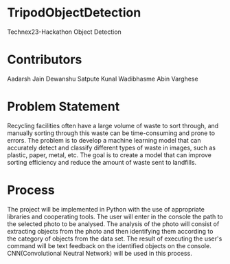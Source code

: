 # TripodObjectDetection
Technex23-Hackathon Object Detection

# Contributors
Aadarsh Jain
Dewanshu Satpute
Kunal Wadibhasme
Abin Varghese

# Problem Statement
Recycling facilities often have a large volume of waste to sort through, and manually sorting through this waste can be time-consuming and prone to errors. The problem is to develop a machine learning model that can accurately detect and classify different types of waste in images, such as plastic, paper, metal, etc. The goal is to create a model that can improve sorting efficiency and reduce the amount of waste sent to landfills.

# Process
The project will be implemented in Python with the use of appropriate libraries and cooperating tools. The user will enter in the console the path to the selected photo to be analysed. The analysis of the photo will consist of extracting objects from the photo and then identifying them according to the category of objects from the data set. The result of executing the user's command will be text feedback on the identified objects on the console. CNN(Convolutional Neutral Network) will be used in this process.




